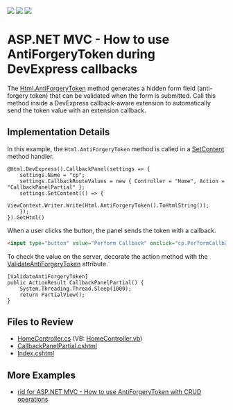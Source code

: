 <!-- default badges list -->
![](https://img.shields.io/endpoint?url=https://codecentral.devexpress.com/api/v1/VersionRange/128566909/22.2.3%2B)
[![](https://img.shields.io/badge/Open_in_DevExpress_Support_Center-FF7200?style=flat-square&logo=DevExpress&logoColor=white)](https://supportcenter.devexpress.com/ticket/details/E5112)
[![](https://img.shields.io/badge/📖_How_to_use_DevExpress_Examples-e9f6fc?style=flat-square)](https://docs.devexpress.com/GeneralInformation/403183)
<!-- default badges end -->

# ASP.NET MVC - How to use AntiForgeryToken during DevExpress callbacks

The [Html.AntiForgeryToken](https://learn.microsoft.com/en-us/dotnet/api/system.web.mvc.htmlhelper.antiforgerytoken) method generates a hidden form field (anti-forgery token) that can be validated when the form is submitted. Call this method inside a DevExpress callback-aware extension to automatically send the token value with an extension callback.

## Implementation Details

In this example, the `Html.AntiForgeryToken` method is called in a [SetContent](https://docs.devexpress.com/AspNetMvc/DevExpress.Web.Mvc.CollapsiblePanelSettings.SetContent(System.Action)) method handler.

```scharp
@Html.DevExpress().CallbackPanel(settings => {
    settings.Name = "cp";
    settings.CallbackRouteValues = new { Controller = "Home", Action = "CallbackPanelPartial" };
    settings.SetContent(() => {
        ViewContext.Writer.Write(Html.AntiForgeryToken().ToHtmlString());
    });
}).GetHtml()
```

When a user clicks the button, the panel sends the token with a callback.

```html
<input type="button" value="Perform Callback" onclick="cp.PerformCallback();" />
```

To check the value on the server, decorate the action method with the [ValidateAntiForgeryToken](https://learn.microsoft.com/en-us/dotnet/api/system.web.mvc.validateantiforgerytokenattribute) attribute.

```scharp
[ValidateAntiForgeryToken]
public ActionResult CallbackPanelPartial() {
    System.Threading.Thread.Sleep(1000);
    return PartialView();
}
```

## Files to Review

* [HomeController.cs](./CS/DXWebApplication1/Controllers/HomeController.cs) (VB: [HomeController.vb](./VB/DXWebApplication1/Controllers/HomeController.vb))
* [CallbackPanelPartial.cshtml](./CS/DXWebApplication1/Views/Home/CallbackPanelPartial.cshtml)
* [Index.cshtml](./CS/DXWebApplication1/Views/Home/Index.cshtml)

## More Examples

* [rid for ASP.NET MVC - How to use AntiForgeryToken with CRUD operations](https://github.com/DevExpress-Examples/asp-net-mvc-grid-antiforgerytoken-with-crud-operations)
